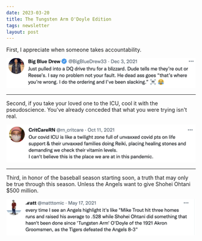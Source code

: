 ```yaml
---
date: 2023-03-20
title: The Tungsten Arm O'Doyle Edition
tags: newsletter
layout: post
---
```


First, I appreciate when someone takes accountability.

![dqorder](https://raw.githubusercontent.com/muneer78/muneer78.github.io/master/images/dqorder.png)

---

Second, if you take your loved one to the ICU, cool it with the pseudoscience. You've already conceded that what you were trying isn't real.

![icureiki](https://raw.githubusercontent.com/muneer78/muneer78.github.io/master/images/icureiki.png)

---

Third, in honor of the baseball season starting soon, a truth that may only be true through this season. Unless the Angels want to give Shohei Ohtani $500 million.

![tungstenarm](https://raw.githubusercontent.com/muneer78/muneer78.github.io/master/images/tungstenarm.png)
